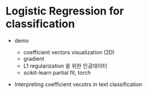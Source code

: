 # Logistic Regression for classification

- demo
  - coefficient vectors visualization (2D)
  - gradient
  - L1 regularization 을 위한 인공데이터 
  - scikit-learn partial fit, torch

- Interpreting coefficient vecotrs in text classification


